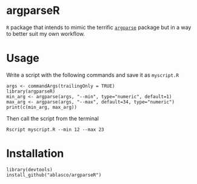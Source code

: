 # argparseR

`R` package that intends to mimic the terrific [`argparse`][argparse] package but in a way to better suit my own workflow.

# Usage 

Write a script with the following commands and save it as `myscript.R`

```{r}
args <- commandArgs(trailingOnly = TRUE)
library(argparseR)
min_arg <- argparse(args, "--min", type="numeric", default=1)
max_arg <- argparse(args, "--max", default=34, type="numeric")
print(c(min_arg, max_arg)) 
```

Then call the script from the terminal 

```
Rscript myscript.R --min 12 --max 23
```

# Installation

```
library(devtools)
install_github("ablasco/argparseR")
```

[argparse]: https://cran.r-project.org/web/packages/argparse/index.html
